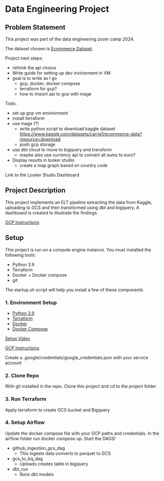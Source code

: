 # Data Engineering Project

## Problem Statement

This project was part of the data engineering zoom camp 2024. 

The dataset chosen is [Ecommerce Dataset](https://www.kaggle.com/datasets/carrie1/ecommerce-data?resource=download).


Project next steps:
- rethink the api choice
- Write guide for setting up dev invironment in VM
- goal is to write as I go 
    - gcp, docker, docker compose
    - terraform for gcp? 
    - how to import api to gcp with mage


Todo:
- set up gcp vm environment
- install terraform
- use mage (?) 
    - write python script to download kaggle dataset https://www.kaggle.com/datasets/carrie1/ecommerce-data?resource=download
    - push gcp storage
- use dbt cloud to move to bigquery and transform
    - maybe also use currency api to convert all sums to euro?
- Display results in looker studio
    - create a map graph based on country code










Link to the Looker Studio Dashboard


## Project Description

This project implements an ELT pipeline extracting the data from Kaggle, uploading to GCS and then transformed using dbt and bigquery. A dashboard is created to illustrate the findings.


[GCP Instructions](https://github.com/DataTalksClub/data-engineering-zoomcamp/blob/main/week_1_basics_n_setup/1_terraform_gcp/2_gcp_overview.md#initial-setup)


## Setup

This project is run on a compute engine instance. You must installed the following tools:

- Python 3.9
- Terraform
- Docker + Docker compose
- git

The startup.sh script will help you install a few of these components

### 1. Environment Setup

- [Python 3.9](https://linuxize.com/post/how-to-install-python-3-9-on-debian-10/)
- [Terraform](https://learn.hashicorp.com/tutorials/terraform/install-cli)
- [Docker](https://docs.docker.com/engine/install/debian/)
- [Docker Compose](https://docs.docker.com/compose/install/)


[Setup Video](https://www.youtube.com/watch?v=ae-CV2KfoN0&list=PL3MmuxUbc_hJed7dXYoJw8DoCuVHhGEQb)

[GCP Instructions](https://github.com/DataTalksClub/data-engineering-zoomcamp/blob/main/week_1_basics_n_setup/1_terraform_gcp/2_gcp_overview.md#initial-setup)

Create a .google/credentials/google_credentials.json with your service account

### 2. Clone Repo

With git installed in the repo. Clone this project and cd to the project folder

### 3. Run Terraform

Apply terraform to create GCS bucket and Bigquery

### 4. Setup Airflow

Update the docker compose file with your GCP paths and credentials. In the airflow folder run docker compose up. Start the DAGS!

- github_ingestion_gcs_dag
    - This ingests data converts to parquet to GCS
- gcs_to_bq_dag
    - Uploads creates table in bigquery
- dbt_run
    - Runs dbt models